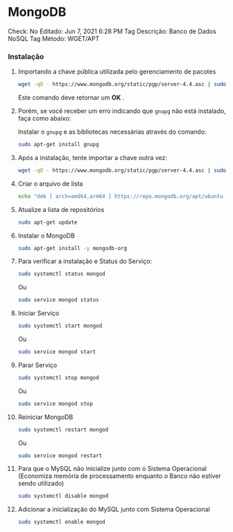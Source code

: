 # MongoDB

Check: No
Editado: Jun 7, 2021 6:28 PM
Tag Descrição: Banco de Dados NoSQL
Tag Método: WGET/APT

### Instalação

1. Importando a chave pública utilizada pelo gerenciamento de pacotes

    ```bash
    wget -qO - https://www.mongodb.org/static/pgp/server-4.4.asc | sudo apt-key add -
    ```

    Este comando deve retornar um **OK** .

2. Porém, se você receber um erro indicando que `gnupg` não está instalado, faça como abaixo:

    Instalar o `gnupg` e as bibliotecas necessárias através do comando:

    ```bash
    sudo apt-get install gnupg
    ```

3. Após a instalação, tente importar a chave outra vez:

    ```bash
    wget -qO - https://www.mongodb.org/static/pgp/server-4.4.asc | sudo apt-key add -
    ```

4. Criar o arquivo de lista

    ```bash
    echo "deb [ arch=amd64,arm64 ] https://repo.mongodb.org/apt/ubuntu focal/mongodb-org/4.4 multiverse" | sudo tee /etc/apt/sources.list.d/mongodb-org-4.4.list
    ```

5. Atualize a lista de repositórios

    ```bash
    sudo apt-get update
    ```

6. Instalar o MongoDB

    ```bash
    sudo apt-get install -y mongodb-org
    ```

7. Para verificar a instalação e Status do Serviço:

    ```bash
    sudo systemctl status mongod
    ```

    Ou

    ```bash
    sudo service mongod status
    ```

8. Iniciar Serviço

    ```bash
    sudo systemctl start mongod
    ```

    Ou

    ```bash
    sudo service mongod start
    ```

9. Parar Serviço

    ```bash
    sudo systemctl stop mongod
    ```

    Ou

    ```bash
    sudo service mongod stop
    ```

10. Reiniciar MongoDB

    ```bash
    sudo systemctl restart mongod
    ```

    Ou

    ```bash
    sudo service mongod restart
    ```

11. Para que o MySQL não inicialize junto com o Sistema Operacional (Economiza memória de processamento enquanto o Banco não estiver sendo utilizado)

    ```bash
    sudo systemctl disable mongod
    ```

12. Adicionar a inicialização do MySQL junto com Sistema Operacional

    ```bash
    sudo systemctl enable mongod
    ```